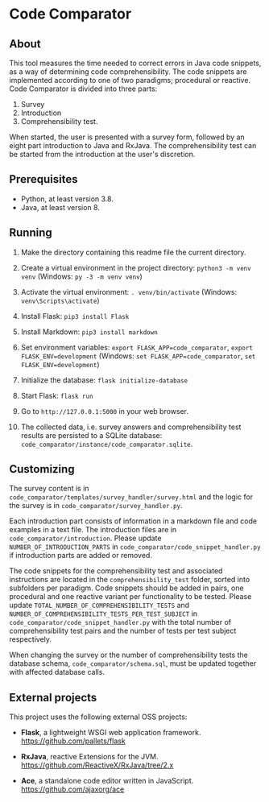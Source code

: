 Code Comparator
===============

About
-----
This tool measures the time needed to correct errors in Java code snippets, as a way of determining code comprehensibility. The code snippets are implemented according to one of two paradigms; procedural or reactive.
Code Comparator is divided into three parts:
1. Survey
2. Introduction
3. Comprehensibility test.


When started, the user is presented with a survey form, followed by an eight part introduction to Java and RxJava. The comprehensibility test can be started from the introduction at the user's discretion.

Prerequisites
-------------
* Python, at least version 3.8.
* Java, at least version 8.

Running
-------
1. Make the directory containing this readme file the current directory.

2. Create a virtual environment in the project directory: `python3 -m venv venv` (Windows: `py -3 -m venv venv`)

3. Activate the virtual environment: `. venv/bin/activate` (Windows: `venv\Scripts\activate`)

4. Install Flask: `pip3 install Flask`

5. Install Markdown: `pip3 install markdown`

6. Set environment variables: `export FLASK_APP=code_comparator`, `export FLASK_ENV=development` (Windows: `set FLASK_APP=code_comparator`, `set FLASK_ENV=development`)

7. Initialize the database: `flask initialize-database`

8. Start Flask: `flask run`

9. Go to `http://127.0.0.1:5000` in your web browser.

10. The collected data, i.e. survey answers and comprehensibility test results are persisted to a SQLite database: `code_comparator/instance/code_comparator.sqlite`.

Customizing
-----------
The survey content is in `code_comparator/templates/survey_handler/survey.html` and the logic for the survey is in `code_comparator/survey_handler.py`.

Each introduction part consists of information in a markdown file and code examples in a text file. The introduction files are in `code_comparator/introduction`. Please update `NUMBER_OF_INTRODUCTION_PARTS` in `code_comparator/code_snippet_handler.py` if introduction parts are added or removed.

The code snippets for the comprehensibility test and associated instructions are located in the `comprehensibility_test` folder, sorted into subfolders per paradigm. Code snippets should be added in pairs, one procedural and one reactive variant per functionality to be tested. Please update `TOTAL_NUMBER_OF_COMPREHENSIBILITY_TESTS` and `NUMBER_OF_COMPREHENSIBILITY_TESTS_PER_TEST_SUBJECT` in `code_comparator/code_snippet_handler.py` with the total number of comprehensibility test pairs and the number of tests per test subject respectively.

When changing the survey or the number of comprehensibility tests the database schema, `code_comparator/schema.sql`, must be updated together with affected database calls.

External projects
-----------------
This project uses the following external OSS projects:

* **Flask**, a lightweight WSGI web application framework.
https://github.com/pallets/flask

* **RxJava**, reactive Extensions for the JVM.
https://github.com/ReactiveX/RxJava/tree/2.x

* **Ace**, a standalone code editor written in JavaScript.
https://github.com/ajaxorg/ace


